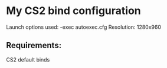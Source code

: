 # My CS2 bind configuration
Launch options used: -exec autoexec.cfg
Resolution: 1280x960

## Requirements:  
CS2 default binds